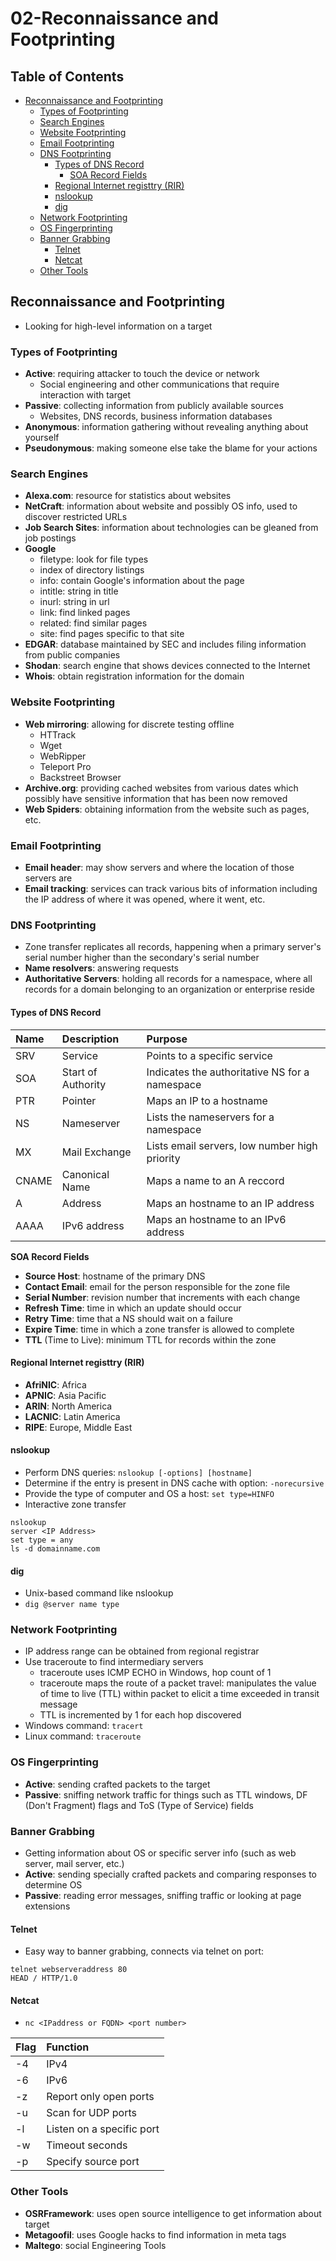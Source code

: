 # 02-Reconnaissance and Footprinting

## Table of Contents

* [Reconnaissance and Footprinting](02-reconnaissance_and_footprinting.md#reconnaissance-and-footprinting)
  * [Types of Footprinting](02-reconnaissance_and_footprinting.md#types-of-footprinting)
  * [Search Engines](02-reconnaissance_and_footprinting.md#search-engines)
  * [Website Footprinting](02-reconnaissance_and_footprinting.md#website-footprinting)
  * [Email Footprinting](02-reconnaissance_and_footprinting.md#email-footprinting)
  * [DNS Footprinting](02-reconnaissance_and_footprinting.md#dns-footprinting)
    * [Types of DNS Record](02-reconnaissance_and_footprinting.md#types-of-dns-record)
      * [SOA Record Fields](02-reconnaissance_and_footprinting.md#soa-record-fields)
    * [Regional Internet registtry \(RIR\)](02-reconnaissance_and_footprinting.md#regional-internet-registtry-rir)
    * [nslookup](02-reconnaissance_and_footprinting.md#nslookup)
    * [dig](02-reconnaissance_and_footprinting.md#dig)
  * [Network Footprinting](02-reconnaissance_and_footprinting.md#network-footprinting)
  * [OS Fingerprinting](02-reconnaissance_and_footprinting.md#os-fingerprinting)
  * [Banner Grabbing](02-reconnaissance_and_footprinting.md#banner-grabbing)
    * [Telnet](02-reconnaissance_and_footprinting.md#telnet)
    * [Netcat](02-reconnaissance_and_footprinting.md#netcat)
  * [Other Tools](02-reconnaissance_and_footprinting.md#other-tools)

## Reconnaissance and Footprinting

* Looking for high-level information on a target

### Types of Footprinting

* **Active**: requiring attacker to touch the device or network
  * Social engineering and other communications that require interaction with target
* **Passive**: collecting information from publicly available sources
  * Websites, DNS records, business information databases
* **Anonymous**: information gathering without revealing anything about yourself
* **Pseudonymous**: making someone else take the blame for your actions

### Search Engines

* **Alexa.com**: resource for statistics about websites
* **NetCraft**: information about website and possibly OS info, used to discover restricted URLs
* **Job Search Sites**: information about technologies can be gleaned from job postings
* **Google**
  * filetype: look for file types
  * index of directory listings
  * info: contain Google's information about the page
  * intitle: string in title
  * inurl: string in url
  * link: find linked pages
  * related: find similar pages
  * site: find pages specific to that site
* **EDGAR**: database maintained by SEC and includes filing information from public companies
* **Shodan**: search engine that shows devices connected to the Internet
* **Whois**: obtain registration information for the domain

### Website Footprinting

* **Web mirroring**: allowing for discrete testing offline
  * HTTrack
  * Wget
  * WebRipper
  * Teleport Pro
  * Backstreet Browser
* **Archive.org**: providing cached websites from various dates which possibly have sensitive information that has been now removed
* **Web Spiders**: obtaining information from the website such as pages, etc.

### Email Footprinting

* **Email header**: may show servers and where the location of those servers are
* **Email tracking**: services can track various bits of information including the IP address of where it was opened, where it went, etc.

### DNS Footprinting

* Zone transfer replicates all records, happening when a primary server's serial number higher than the secondary's serial number
* **Name resolvers**: answering requests
* **Authoritative Servers**: holding all records for a namespace, where all records for a domain belonging to an organization or enterprise reside

#### Types of DNS Record

| Name | Description | Purpose |
| :--- | :--- | :--- |
| SRV | Service | Points to a specific service |
| SOA | Start of Authority | Indicates the authoritative NS for a namespace |
| PTR | Pointer | Maps an IP to a hostname |
| NS | Nameserver | Lists the nameservers for a namespace |
| MX | Mail Exchange | Lists email servers, low number high priority |
| CNAME | Canonical Name | Maps a name to an A reccord |
| A | Address | Maps an hostname to an IP address |
| AAAA | IPv6 address | Maps an hostname to an IPv6 address |

**SOA Record Fields**

* **Source Host**: hostname of the primary DNS
* **Contact Email**: email for the person responsible for the zone file
* **Serial Number**: revision number that increments with each change
* **Refresh Time**: time in which an update should occur
* **Retry Time**: time that a NS should wait on a failure
* **Expire Time**: time in which a zone transfer is allowed to complete
* **TTL** \(Time to Live\): minimum TTL for records within the zone

#### Regional Internet registtry \(RIR\)

* **AfriNIC**: Africa
* **APNIC**: Asia Pacific
* **ARIN**: North America
* **LACNIC**: Latin America
* **RIPE**: Europe, Middle East

#### nslookup

* Perform DNS queries: `nslookup [-options] [hostname]`
* Determine if the entry is present in DNS cache with option: `-norecursive`
* Provide the type of computer and OS a host: `set type=HINFO`
* Interactive zone transfer

```text
nslookup
server <IP Address>
set type = any
ls -d domainname.com
```

#### dig

* Unix-based command like nslookup
* `dig @server name type`

### Network Footprinting

* IP address range can be obtained from regional registrar
* Use traceroute to find intermediary servers
  * traceroute uses ICMP ECHO in Windows, hop count of 1
  * traceroute maps the route of a packet travel: manipulates the value of time to live \(TTL\) within packet to elicit a time exceeded in transit message
  * TTL is incremented by 1 for each hop discovered
* Windows command: `tracert`
* Linux command: `traceroute`

### OS Fingerprinting

* **Active**: sending crafted packets to the target
* **Passive**: sniffing network traffic for things such as TTL windows, DF \(Don't Fragment\) flags and ToS \(Type of Service\) fields

### Banner Grabbing

* Getting information about OS or specific server info \(such as web server, mail server, etc.\)
* **Active**: sending specially crafted packets and comparing responses to determine OS
* **Passive**: reading error messages, sniffing traffic or looking at page extensions

#### Telnet

* Easy way to banner grabbing, connects via telnet on port:

```text
telnet webserveraddress 80
HEAD / HTTP/1.0
```

#### Netcat

* `nc <IPaddress or FQDN> <port number>`

| Flag | Function |
| :--- | :--- |
| -4 | IPv4 |
| -6 | IPv6 |
| -z | Report only open ports |
| -u | Scan for UDP ports |
| -l | Listen on a specific port |
| -w | Timeout seconds |
| -p | Specify source port |

### Other Tools

* **OSRFramework**: uses open source intelligence to get information about target
* **Metagoofil**: uses Google hacks to find information in meta tags
* **Maltego**: social Engineering Tools

